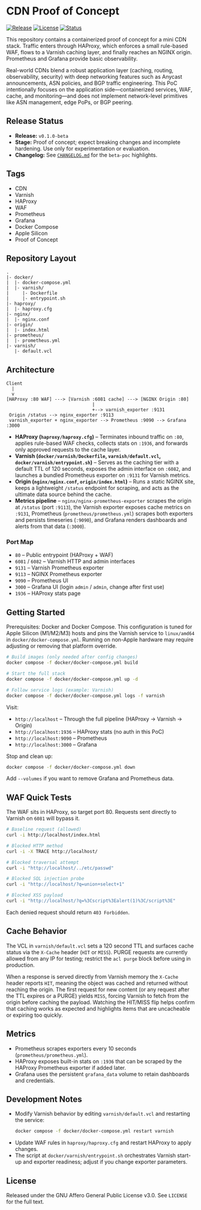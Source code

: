 # CDN Proof of Concept

[![Release](https://img.shields.io/badge/release-v0.1.0--beta-orange)](#release-status)
[![License](https://img.shields.io/badge/license-AGPL--3.0-blue)](LICENSE)
[![Status](https://img.shields.io/badge/status-Proof_of_Concept-lightgrey)](#release-status)

This repository contains a containerized proof of concept for a mini CDN stack. Traffic enters through HAProxy, which enforces a small rule-based WAF, flows to a Varnish caching layer, and finally reaches an NGINX origin. Prometheus and Grafana provide basic observability.

Real-world CDNs blend a robust application layer (caching, routing, observability, security) with deep networking features such as Anycast announcements, ASN policies, and BGP traffic engineering. This PoC intentionally focuses on the application side—containerized services, WAF, cache, and monitoring—and does not implement network-level primitives like ASN management, edge PoPs, or BGP peering.

## Release Status

- **Release:** `v0.1.0-beta`
- **Stage:** Proof of concept; expect breaking changes and incomplete hardening. Use only for experimentation or evaluation.
- **Changelog:** See [`CHANGELOG.md`](CHANGELOG.md) for the `beta-poc` highlights.

## Tags

- CDN
- Varnish
- HAProxy
- WAF
- Prometheus
- Grafana
- Docker Compose
- Apple Silicon
- Proof of Concept

## Repository Layout

```
.
|- docker/
|  |- docker-compose.yml
|  |- varnish/
|     |- Dockerfile
|     |- entrypoint.sh
|- haproxy/
|  |- haproxy.cfg
|- nginx/
|  |- nginx.conf
|- origin/
|  |- index.html
|- prometheus/
|  |- prometheus.yml
|- varnish/
   |- default.vcl
```

## Architecture

```
Client
  |
  v
[HAProxy :80 WAF] ---> [Varnish :6081 cache] ---> [NGINX Origin :80]
                                |
                                +--> varnish_exporter :9131
 Origin /status --> nginx_exporter :9113
 varnish_exporter + nginx_exporter --> Prometheus :9090 --> Grafana :3000
```

- **HAProxy (`haproxy/haproxy.cfg`)** – Terminates inbound traffic on `:80`, applies rule-based WAF checks, collects stats on `:1936`, and forwards only approved requests to the cache layer.
- **Varnish (`docker/varnish/Dockerfile`, `varnish/default.vcl`, `docker/varnish/entrypoint.sh`)** – Serves as the caching tier with a default TTL of 120 seconds, exposes the admin interface on `:6082`, and launches a bundled Prometheus exporter on `:9131` for Varnish metrics.
- **Origin (`nginx/nginx.conf`, `origin/index.html`)** – Runs a static NGINX site, keeps a lightweight `/status` endpoint for scraping, and acts as the ultimate data source behind the cache.
- **Metrics pipeline** – `nginx/nginx-prometheus-exporter` scrapes the origin at `/status` (port `:9113`), the Varnish exporter exposes cache metrics on `:9131`, Prometheus (`prometheus/prometheus.yml`) scrapes both exporters and persists timeseries (`:9090`), and Grafana renders dashboards and alerts from that data (`:3000`).

### Port Map

- `80` – Public entrypoint (HAProxy + WAF)
- `6081` / `6082` – Varnish HTTP and admin interfaces
- `9131` – Varnish Prometheus exporter
- `9113` – NGINX Prometheus exporter
- `9090` – Prometheus UI
- `3000` – Grafana UI (login `admin` / `admin`, change after first use)
- `1936` – HAProxy stats page

## Getting Started

Prerequisites: Docker and Docker Compose. This configuration is tuned for Apple Silicon (M1/M2/M3) hosts and pins the Varnish service to `linux/amd64` in `docker/docker-compose.yml`. Running on non-Apple hardware may require adjusting or removing that platform override.

```bash
# Build images (only needed after config changes)
docker compose -f docker/docker-compose.yml build

# Start the full stack
docker compose -f docker/docker-compose.yml up -d

# Follow service logs (example: Varnish)
docker compose -f docker/docker-compose.yml logs -f varnish
```

Visit:

- `http://localhost` – Through the full pipeline (HAProxy → Varnish → Origin)
- `http://localhost:1936` – HAProxy stats (no auth in this PoC)
- `http://localhost:9090` – Prometheus
- `http://localhost:3000` – Grafana

Stop and clean up:

```bash
docker compose -f docker/docker-compose.yml down
```

Add `--volumes` if you want to remove Grafana and Prometheus data.

## WAF Quick Tests

The WAF sits in HAProxy, so target port 80. Requests sent directly to Varnish on `6081` will bypass it.

```bash
# Baseline request (allowed)
curl -i http://localhost/index.html

# Blocked HTTP method
curl -i -X TRACE http://localhost/

# Blocked traversal attempt
curl -i "http://localhost/../etc/passwd"

# Blocked SQL injection probe
curl -i "http://localhost/?q=union+select+1"

# Blocked XSS payload
curl -i "http://localhost/?q=%3Cscript%3Ealert(1)%3C/script%3E"
```

Each denied request should return `403 Forbidden`.

## Cache Behavior

The VCL in `varnish/default.vcl` sets a 120 second TTL and surfaces cache status via the `X-Cache` header (`HIT` or `MISS`). PURGE requests are currently allowed from any IP for testing; restrict the `acl purge` block before using in production.

When a response is served directly from Varnish memory the `X-Cache` header reports `HIT`, meaning the object was cached and returned without reaching the origin. The first request for new content (or any request after the TTL expires or a PURGE) yields `MISS`, forcing Varnish to fetch from the origin before caching the payload. Watching the HIT/MISS flip helps confirm that caching works as expected and highlights items that are uncacheable or expiring too quickly.

## Metrics

- Prometheus scrapes exporters every 10 seconds (`prometheus/prometheus.yml`).
- HAProxy exposes built-in stats on `:1936` that can be scraped by the HAProxy Prometheus exporter if added later.
- Grafana uses the persistent `grafana_data` volume to retain dashboards and credentials.

## Development Notes

- Modify Varnish behavior by editing `varnish/default.vcl` and restarting the service:
  ```bash
  docker compose -f docker/docker-compose.yml restart varnish
  ```
- Update WAF rules in `haproxy/haproxy.cfg` and restart HAProxy to apply changes.
- The script at `docker/varnish/entrypoint.sh` orchestrates Varnish start-up and exporter readiness; adjust if you change exporter parameters.

## License

Released under the GNU Affero General Public License v3.0. See `LICENSE` for the full text.
